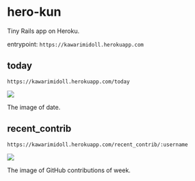 # hero-kun

Tiny Rails app on Heroku.

entrypoint: `https://kawarimidoll.herokuapp.com`

## today

`https://kawarimidoll.herokuapp.com/today`

![](https://kawarimidoll.herokuapp.com/today.svg)

The image of date.

## recent_contrib

`https://kawarimidoll.herokuapp.com/recent_contrib/:username`

![](https://kawarimidoll.herokuapp.com/recent_contrib/kawarimidoll.svg)

The image of GitHub contributions of week.
